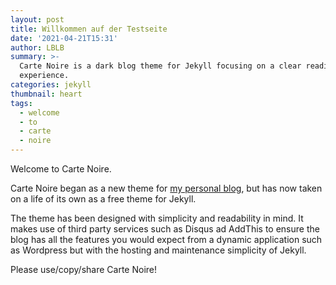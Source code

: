 ```yaml
---
layout: post
title: Willkommen auf der Testseite
date: '2021-04-21T15:31'
author: LBLB
summary: >-
  Carte Noire is a dark blog theme for Jekyll focusing on a clear reading
  experience.
categories: jekyll
thumbnail: heart
tags:
  - welcome
  - to
  - carte
  - noire
---
```


Welcome to Carte Noire.

Carte Noire began as a new theme for [my personal blog][1], but has now taken
on a life of its own as a free theme for Jekyll.

The theme has been designed with simplicity and readability in mind. It makes
use of third party services such as Disqus ad AddThis to ensure the blog has
all the features you would expect from a dynamic application such as Wordpress
but with the hosting and maintenance simplicity of Jekyll.

Please use/copy/share Carte Noire!

[1]: http://www.jacobtomlinson.co.uk/
